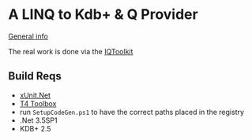 ﻿# A LINQ to Kdb+ & Q Provider

[General info](http://weblogs.asp.net/sweinstein/archive/tags/Kdb_2B00_/default.aspx)

The real work is done via the [IQToolkit](http://www.codeplex.com/IQToolkit)

## Build Reqs

* [xUnit.Net](http://www.codeplex.com/xunit)
* [T4 Toolbox](http://www.codeplex.com/t4toolbox)
 * run `SetupCodeGen.ps1` to have the correct paths placed in the registry
* .Net 3.5SP1 
* KDB+ 2.5

